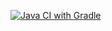 [![Java CI with Gradle](https://github.com/valserdenisova/Selenium/actions/workflows/gradle.yml/badge.svg)](https://github.com/valserdenisova/Selenium/actions/workflows/gradle.yml)
